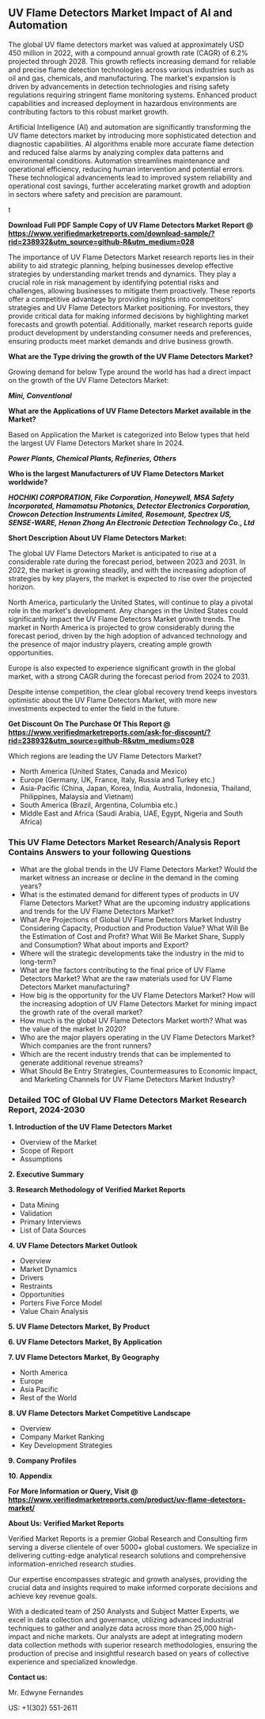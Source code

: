 <h2>UV Flame Detectors Market Impact of AI and Automation</h2><p>The global UV flame detectors market was valued at approximately USD 450 million in 2022, with a compound annual growth rate (CAGR) of 6.2% projected through 2028. This growth reflects increasing demand for reliable and precise flame detection technologies across various industries such as oil and gas, chemicals, and manufacturing. The market's expansion is driven by advancements in detection technologies and rising safety regulations requiring stringent flame monitoring systems. Enhanced product capabilities and increased deployment in hazardous environments are contributing factors to this robust market growth.</p><p>Artificial Intelligence (AI) and automation are significantly transforming the UV flame detectors market by introducing more sophisticated detection and diagnostic capabilities. AI algorithms enable more accurate flame detection and reduced false alarms by analyzing complex data patterns and environmental conditions. Automation streamlines maintenance and operational efficiency, reducing human intervention and potential errors. These technological advancements lead to improved system reliability and operational cost savings, further accelerating market growth and adoption in sectors where safety and precision are paramount.</p>t</p><p id="" class=""><strong>Download Full PDF Sample Copy of UV Flame Detectors Market Report @ <a href="https://www.verifiedmarketreports.com/download-sample/?rid=238932&utm_source=github-R&utm_medium=028" target="_blank">https://www.verifiedmarketreports.com/download-sample/?rid=238932&utm_source=github-R&utm_medium=028</a></strong></p><p>The importance of&nbsp;UV Flame Detectors Market research reports lies in their ability to aid strategic planning, helping businesses develop effective strategies by understanding market trends and dynamics. They play a crucial role in risk management by identifying potential risks and challenges, allowing businesses to mitigate them proactively. These reports offer a competitive advantage by providing insights into competitors' strategies and UV Flame Detectors Market positioning. For investors, they provide critical data for making informed decisions by highlighting market forecasts and growth potential. Additionally, market research reports guide product development by understanding consumer needs and preferences, ensuring products meet market demands and drive business growth.</p><p><strong>What are the&nbsp;Type driving the growth of the UV Flame Detectors Market?</strong></p><p id="" class="">Growing demand for below Type around the world has had a direct impact on the growth of the UV Flame Detectors Market:</p><em><strong>Mini, Conventional</strong></em></p><strong>What are the&nbsp;Applications&nbsp;of UV Flame Detectors Market available in the Market?</strong></p><p id="" class="">Based on Application the Market is categorized into Below types that held the largest UV Flame Detectors Market share In 2024.</p><em><strong>Power Plants, Chemical Plants, Refineries, Others</strong></em></p><strong>Who is the largest Manufacturers of UV Flame Detectors Market worldwide?</strong></p><p><em><strong>HOCHIKI CORPORATION, Fike Corporation, Honeywell, MSA Safety Incorporated, Hamamatsu Photonics, Detector Electronics Corporation, Crowcon Detection Instruments Limited, Rosemount, Spectrex US, SENSE-WARE, Henan Zhong An Electronic Detection Technology Co., Ltd</strong></em></p><p id="" class=""><strong>Short Description About UV Flame Detectors Market:</strong></p><p>The global UV Flame Detectors Market is anticipated to rise at a considerable rate during the forecast period, between 2023 and 2031. In 2022, the market is growing steadily, and with the increasing adoption of strategies by key players, the market is expected to rise over the projected horizon.</p><p>North America, particularly the United States, will continue to play a pivotal role in the market's development. Any changes in the United States could significantly impact the UV Flame Detectors Market growth trends. The market in North America is projected to grow considerably during the forecast period, driven by the high adoption of advanced technology and the presence of major industry players, creating ample growth opportunities.</p><p>Europe is also expected to experience significant growth in the global market, with a strong CAGR during the forecast period from 2024 to 2031.</p><p>Despite intense competition, the clear global recovery trend keeps investors optimistic about the UV Flame Detectors Market, with more new investments expected to enter the field in the future.</p><p id="" class=""><strong>Get Discount On The Purchase Of This Report @ <a href="https://www.verifiedmarketreports.com/ask-for-discount/?rid=238932&utm_source=github-R&utm_medium=028" target="_blank">https://www.verifiedmarketreports.com/ask-for-discount/?rid=238932&utm_source=github-R&utm_medium=028</a></strong></p>Which regions are leading the UV Flame Detectors Market?</p><ul><li>North America (United States, Canada and Mexico)</li><li>Europe (Germany, UK, France, Italy, Russia and Turkey etc.)</li><li>Asia-Pacific (China, Japan, Korea, India, Australia, Indonesia, Thailand, Philippines, Malaysia and Vietnam)</li><li>South America (Brazil, Argentina, Columbia etc.)</li><li>Middle East and Africa (Saudi Arabia, UAE, Egypt, Nigeria and South Africa)</li></ul><h3 id="" class="">This UV Flame Detectors Market Research/Analysis Report Contains Answers to your following Questions</h3><ul><li>What are the global trends in the UV Flame Detectors Market? Would the market witness an increase or decline in the demand in the coming years?</li><li>What is the estimated demand for different types of products in UV Flame Detectors Market? What are the upcoming industry applications and trends for the UV Flame Detectors Market?</li><li>What Are Projections of Global UV Flame Detectors Market Industry Considering Capacity, Production and Production Value? What Will Be the Estimation of Cost and Profit? What Will Be Market Share, Supply and Consumption? What about imports and Export?</li><li>Where will the strategic developments take the industry in the mid to long-term?</li><li>What are the factors contributing to the final price of UV Flame Detectors Market? What are the raw materials used for UV Flame Detectors Market manufacturing?</li><li>How big is the opportunity for the UV Flame Detectors Market? How will the increasing adoption of UV Flame Detectors Market for mining impact the growth rate of the overall market?</li><li>How much is the global UV Flame Detectors Market worth? What was the value of the market In 2020?</li><li>Who are the major players operating in the UV Flame Detectors Market? Which companies are the front runners?</li><li>Which are the recent industry trends that can be implemented to generate additional revenue streams?</li><li>What Should Be Entry Strategies, Countermeasures to Economic Impact, and Marketing Channels for UV Flame Detectors Market Industry?</li></ul><h3 id="" class="">Detailed TOC of Global UV Flame Detectors Market Research Report, 2024-2030</h3><p id="" class=""><strong>1. Introduction of the UV Flame Detectors Market</strong></p><ul><li>Overview of the Market</li><li>Scope of Report</li><li>Assumptions</li></ul><p id="" class=""><strong>2. Executive Summary</strong></p><p id="" class=""><strong>3. Research Methodology of Verified Market Reports</strong></p><ul><li>Data Mining</li><li>Validation</li><li>Primary Interviews</li><li>List of Data Sources</li></ul><p id="" class=""><strong>4. UV Flame Detectors Market Outlook</strong></p><ul><li>Overview</li><li>Market Dynamics</li><li>Drivers</li><li>Restraints</li><li>Opportunities</li><li>Porters Five Force Model</li><li>Value Chain Analysis</li></ul><p id="" class=""><strong>5. UV Flame Detectors Market, By Product</strong></p><p id="" class=""><strong>6. UV Flame Detectors Market, By Application</strong></p><p id="" class=""><strong>7. UV Flame Detectors Market, By Geography</strong></p><ul><li>North America</li><li>Europe</li><li>Asia Pacific</li><li>Rest of the World</li></ul><p id="" class=""><strong>8. UV Flame Detectors Market Competitive Landscape</strong></p><ul><li>Overview</li><li>Company Market Ranking</li><li>Key Development Strategies</li></ul><p id="" class=""><strong>9. Company Profiles</strong></p><p id="" class=""><strong>10. Appendix</strong></p><p id="" class=""><strong>For More Information or Query, Visit @ <a href="https://www.verifiedmarketreports.com/product/uv-flame-detectors-market/" target="_blank">https://www.verifiedmarketreports.com/product/uv-flame-detectors-market/</a></strong></p><p id="" class=""><strong>About Us: Verified Market Reports</strong></p><p id="" class="">Verified Market Reports is a premier Global Research and Consulting firm serving a diverse clientele of over 5000+ global customers. We specialize in delivering cutting-edge analytical research solutions and comprehensive information-enriched research studies.</p><p id="" class="">Our expertise encompasses strategic and growth analyses, providing the crucial data and insights required to make informed corporate decisions and achieve key revenue goals.</p><p id="" class="">With a dedicated team of 250 Analysts and Subject Matter Experts, we excel in data collection and governance, utilizing advanced industrial techniques to gather and analyze data across more than 25,000 high-impact and niche markets. Our analysts are adept at integrating modern data collection methods with superior research methodologies, ensuring the production of precise and insightful research based on years of collective experience and specialized knowledge.</p><p id="" class=""><strong>Contact us:</strong></p><p id="" class="">Mr. Edwyne Fernandes</p><p id="" class="">US: +1(302) 551-2611</p>